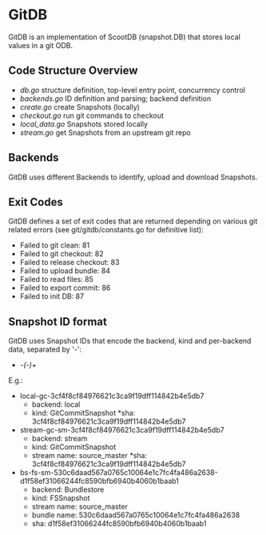 # GitDB

GitDB is an implementation of ScootDB (snapshot.DB) that stores local values in a git ODB.

## Code Structure Overview
* _db.go_ structure definition, top-level entry point, concurrency control
* _backends.go_ ID definition and parsing; backend definition
* _create.go_ create Snapshots (locally)
* _checkout.go_ run git commands to checkout
* _local_data.go_ Snapshots stored locally
* _stream.go_ get Snapshots from an upstream git repo

## Backends
GitDB uses different Backends to identify, upload and download Snapshots.

## Exit Codes
GitDB defines a set of exit codes that are returned depending on various git related errors (see git/gitdb/constants.go for definitive list):
* Failed to git clean:        81
* Failed to git checkout:     82
* Failed to release checkout: 83
* Failed to upload bundle:    84
* Failed to read files:       85
* Failed to export commit:    86
* Failed to init DB:          87

## Snapshot ID format
GitDB uses Snapshot IDs that encode the backend, kind and per-backend data, separated by '-':
* _<backend>-<kind>(-<additional information>)+_

E.g.:
* local-gc-3cf4f8cf84976621c3ca9f19dff114842b4e5db7
  * backend: local
  * kind: GitCommitSnapshot
  *sha: 3cf4f8cf84976621c3ca9f19dff114842b4e5db7
* stream-gc-sm-3cf4f8cf84976621c3ca9f19dff114842b4e5db7
  * backend: stream
  * kind: GitCommitSnapshot
  * stream name: source_master
  *sha: 3cf4f8cf84976621c3ca9f19dff114842b4e5db7
* bs-fs-sm-530c6daad567a0765c10064e1c7fc4fa486a2638-d1f58ef31066244fc8590bfb6940b4060b1baab1
  * backend: Bundlestore
  * kind: FSSnapshot
  * stream name: source_master
  * bundle name: 530c6daad567a0765c10064e1c7fc4fa486a2638
  * sha: d1f58ef31066244fc8590bfb6940b4060b1baab1
